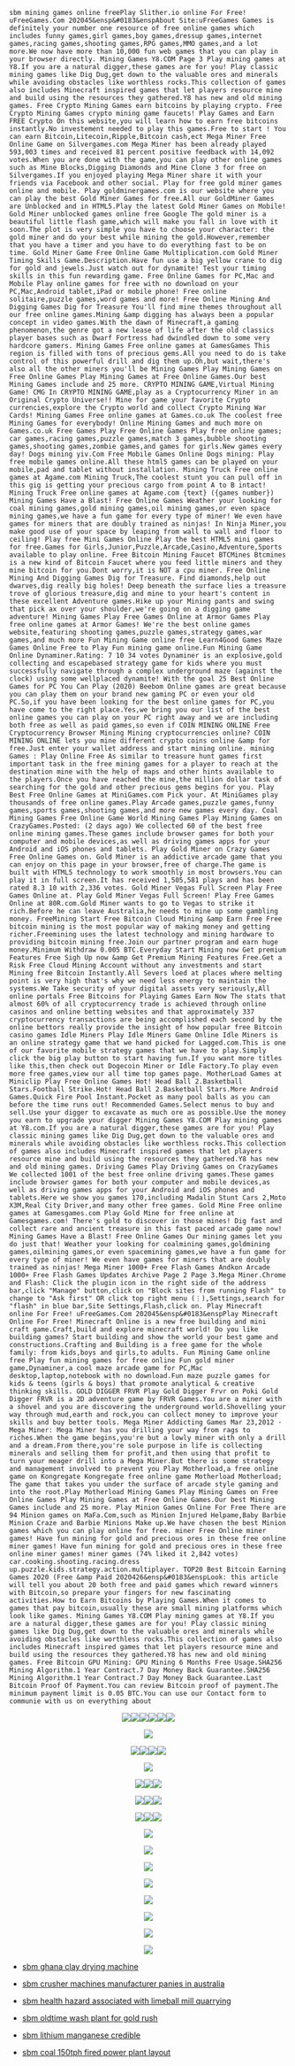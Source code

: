 
```
sbm mining games online freePlay Slither.io online For Free! uFreeGames.Com 202045&ensp&#0183&enspAbout Site:uFreeGames Games is definitely your number one resource of free online games which includes funny games,girl games,boy games,dressup games,internet games,racing games,shooting games,RPG games,MMO games,and a lot more.We now have more than 10,000 fun web games that you can play in your browser directly. Mining Games Y8.COM Page 3 Play mining games at Y8.If you are a natural digger,these games are for you! Play classic mining games like Dig Dug,get down to the valuable ores and minerals while avoiding obstacles like worthless rocks.This collection of games also includes Minecraft inspired games that let players resource mine and build using the resources they gathered.Y8 has new and old mining games. Free Crypto Mining Games earn bitcoins by playing crypto. Free Crypto Mining Games crypto mining game faucets! Play Games and Earn FREE Crypto On this website,you will learn how to earn free bitcoins instantly.No investement needed to play this games.Free to start ! You can earn Bitcoin,Litecoin,Ripple,Bitcoin cash,ect Mega Miner Free Online Game on Silvergames.com Mega Miner has been already played 593,003 times and received 81 percent positive feedback with 14,092 votes.When you are done with the game,you can play other online games such as Mine Blocks,Digging Diamonds and Mine Clone 3 for free on Silvergames.If you enjoyed playing Mega Miner share it with your friends via Facebook and other social. Play for free gold miner games online and mobile. Play goldminergames.com is our website where you can play the best Gold Miner Games for free.All our GoldMiner Games are Unblocked and in HTML5.Play the latest Gold Miner Games on Mobile! Gold Miner unblocked games online free Google The gold miner is a beautiful little flash game,which will make you fall in love with it soon.The plot is very simple you have to choose your character: the gold miner and do your best while mining the gold.However,remember that you have a timer and you have to do everything fast to be on time. Gold Miner Game Free Online Game Multiplication.com Gold Miner Timing Skills Game.Description.Have fun use a big yellow crane to dig for gold and jewels.Just watch out for dynamite! Test your timing skills in this fun rewarding game. Free Online Games for PC,Mac and Mobile Play online games for free with no download on your PC,Mac,Android tablet,iPad or mobile phone! Free online solitaire,puzzle games,word games and more! Free Online Mining And Digging Games Dig for Treasure You'll find mine themes throughout all our free online games.Mining &amp digging has always been a popular concept in video games.With the dawn of Minecraft,a gaming phenomenon,the genre got a new lease of life after the old classics player bases such as Dwarf Fortress had dwindled down to some very hardcore gamers. Mining Games Free online games at GamesGames This region is filled with tons of precious gems.All you need to do is take control of this powerful drill and dig them up.Oh,but wait,there's also all the other miners you'll be Mining Games Play Mining Games on Free Online Games Play Mining Games at Free Online Games.Our best Mining Games include and 25 more. CRYPTO MINING GAME,Virtual Mining Game! CMG In CRYPTO MINING GAME,play as a Cryptocurrency Miner in an Original Crypto Universe!! Mine for game your favorite Crypto currencies,explore the Crypto world and collect Crypto Mining War Cards! Mining Games Free online games at Games.co.uk The coolest free Mining Games for everybody! Online Mining Games and much more on Games.co.uk Free Games Play Free Online Games Play free online games; car games,racing games,puzzle games,match 3 games,bubble shooting games,shooting games,zombie games,and games for girls.New games every day! Dogs mining yiv.Com Free Mobile Games Online Dogs mining: Play free mobile games online.All these html5 games can be played on your mobile,pad and tablet without installation. Mining Truck Free online games at Agame.com Mining Truck,The coolest stunt you can pull off in this gig is getting your precious cargo from point A to B intact! Mining Truck Free online games at Agame.com {text} ({games number}) Mining Games Have a Blast! Free Online Games Weather your looking for coal mining games,gold mining games,oil mining games,or even space mining games,we have a fun game for every type of miner! We even have games for miners that are doubly trained as ninjas! In Ninja Miner,you make good use of your space by leaping from wall to wall and floor to ceiling! Play free Mini Games Online Play the best HTML5 mini games for free.Games for Girls,Junior,Puzzle,Arcade,Casino,Adventure,Sports available to play online. Free Bitcoin Mining Faucet BTCMines Btcmines is a new kind of Bitcoin Faucet where you feed little miners and they mine bitcoin for you.Dont worry,it is NOT a cpu miner. Free Online Mining And Digging Games Dig for Treasure. Find diamonds,help out dwarves,dig really big holes! Deep beneath the surface lies a treasure trove of glorious treasure,dig and mine to your heart's content in these excellent Adventure games.Hike up your Mining pants and swing that pick ax over your shoulder,we're going on a digging game adventure! Mining Games Play Free Games Online at Armor Games Play free online games at Armor Games! We're the best online games website,featuring shooting games,puzzle games,strategy games,war games,and much more Fun Mining Game online free Learn4Good Games Maze Games Online Free to Play Fun mining game online.Fun Mining Game Online Dynaminer.Rating: 7 10 34 votes Dynaminer is an explosive,gold collecting and escapebased strategy game for kids where you must successfully navigate through a complex underground maze (against the clock) using some wellplaced dynamite! With the goal 25 Best Online Games for PC You Can Play (2020) Beebom Online games are great because you can play them on your brand new gaming PC or even your old PC.So,if you have been looking for the best online games for PC,you have come to the right place.Yes,we bring you our list of the best online games you can play on your PC right away and we are including both free as well as paid games,so even if COIN MINING ONLINE Free Cryptocurrency Browser Mining Mining cryptocurrencies online? COIN MINING ONLINE lets you mine different crypto coins online &amp for free.Just enter your wallet address and start mining online. mining Games : Play Online Free As similar to treasure hunt games first important task in the free mining games for a player to reach at the destination mine with the help of maps and other hints available to the players.Once you have reached the mine,the million dollar task of searching for the gold and other precious gems begins for you. Play Best Free Online Games at MiniGames.com Pick your. At MiniGames play thousands of free online games.Play Arcade games,puzzle games,funny games,sports games,shooting games,and more new games every day. Coal Mining Games Free Online Game World Mining Games Play Mining Games on CrazyGames.Posted: (2 days ago) We collected 60 of the best free online mining games.These games include browser games for both your computer and mobile devices,as well as driving games apps for your Android and iOS phones and tablets. Play Gold Miner on Crazy Games Free Online Games on. Gold Miner is an addictive arcade game that you can enjoy on this page in your browser,free of charge.The game is built with HTML5 technology to work smoothly in most browsers.You can play it in full screen.It has received 1,505,581 plays and has been rated 8.3 10 with 2,336 votes. Gold Miner Vegas Full Screen Play Free Games Online at. Play Gold Miner Vegas Full Screen! Play Free Games Online at 80R.com.Gold Miner wants to go to Vegas to strike it rich.Before he can leave Australia,he needs to mine up some gambling money. FreeMining Start Free Bitcoin Cloud Mining &amp Earn Free Free bitcoin mining is the most popular way of making money and getting richer.Freemining uses the latest technology and mining hardware to providing bitcoin mining free.Join our partner program and earn huge money.Minimum Withdraw 0.005 BTC.Everyday Start Mining now Get premium Features Free Sigh Up now &amp Get Premium Mining Features Free.Get a Risk Free Cloud Mining Account without any investments and start Mining free Bitcoin Instantly.All Severs loed at places where melting point is very high that's why we need less energy to maintain the systems.We Take security of your digital assets very seriously,All online portals Free Bitcoins for Playing Games Earn Now The stats that almost 60% of all cryptocurrency trade is achieved through online casinos and online betting websites and that approximately 337 cryptocurrency transactions are being accomplished each second by the online bettors really provide the insight of how popular free Bitcoin casino games Idle Miners Play Idle Miners Game Online Idle Miners is an online strategy game that we hand picked for Lagged.com.This is one of our favorite mobile strategy games that we have to play.Simply click the big play button to start having fun.If you want more titles like this,then check out Dogecoin Miner or Idle Factory.To play even more free games,view our all time top games page. MotherLoad Games at Miniclip Play Free Online Games Hot! Head Ball 2.Basketball Stars.Football Strike.Hot! Head Ball 2.Basketball Stars.More Android Games.Quick Fire Pool Instant.Pocket as many pool balls as you can before the time runs out! Recommended Games.Select menus to buy and sell.Use your digger to excavate as much ore as possible.Use the money you earn to upgrade your digger Mining Games Y8.COM Play mining games at Y8.com.If you are a natural digger,these games are for you! Play classic mining games like Dig Dug,get down to the valuable ores and minerals while avoiding obstacles like worthless rocks.This collection of games also includes Minecraft inspired games that let players resource mine and build using the resources they gathered.Y8 has new and old mining games. Driving Games Play Driving Games on CrazyGames We collected 1001 of the best free online driving games.These games include browser games for both your computer and mobile devices,as well as driving games apps for your Android and iOS phones and tablets.Here we show you games 170,including Madalin Stunt Cars 2,Moto X3M,Real City Driver,and many other free games. Gold Mine Free online games at Gamesgames.com Play Gold Mine for free online at Gamesgames.com! There's gold to discover in those mines! Dig fast and collect rare and ancient treasure in this fast paced arcade game now! Mining Games Have a Blast! Free Online Games Our mining games let you do just that! Weather your looking for coalmining games,goldmining games,oilmining games,or even spacemining games,we have a fun game for every type of miner! We even have games for miners that are doubly trained as ninjas! Mega Miner 1000+ Free Flash Games Andkon Arcade 1000+ Free Flash Games Updates Archive Page 2 Page 3.Mega Miner.Chrome and Flash: Click the plugin icon in the right side of the address bar,click "Manage" button,click on "Block sites from running Flash" to change to "Ask first" OR click top right menu (⋮),Settings,search for "flash" in blue bar,Site Settings,Flash,click on. Play Minecraft online For Free! uFreeGames.Com 202045&ensp&#0183&enspPlay Minecraft Online For Free! Minecraft Online is a new free building and mini craft game.Craft,build and explore minecraft world! Do you like building games? Start building and show the world your best game and constructions.Crafting and Building is a free game for the whole family: from kids,boys and girls,to adults. Fun Mining Game online free Play fun mining games for free online Fun gold miner game,Dynaminer,a cool maze arcade game for PC,Mac desktop,laptop,notebook with no download.Fun maze puzzle games for kids & teens (girls & boys) that promote analytical & creative thinking skills. GOLD DIGGER FRVR Play Gold Digger Frvr on Poki Gold Digger FRVR is a 2D adventure game by FRVR Games.You are a miner with a shovel and you are discovering the underground world.Shovelling your way through mud,earth and rock,you can collect money to improve your skills and buy better tools. Mega Miner Addicting Games Mar 23,2012 · Mega Miner: Mega Miner has you drilling your way from rags to riches.When the game begins,you're but a lowly miner with only a drill and a dream.From there,you're sole purpose in life is collecting minerals and selling them for profit,and then using that profit to turn your meager drill into a Mega Miner.But there is some strategy and management involved to prevent you Play Motherload,a free online game on Kongregate Kongregate free online game Motherload Motherload; The game that takes you under the surface of arcade style gaming and into the root.Play Motherload Mining Games Play Mining Games on Free Online Games Play Mining Games at Free Online Games.Our best Mining Games include and 25 more. Play Minion Games Online For Free There are 94 Minion games on MaFa.Com,such as Minion Injured Helpame,Baby Barbie Minion Craze and Barbie Minions Make up.We have chosen the best Minion games which you can play online for free. miner Free Online miner games! Have fun mining for gold and precious ores in these free online miner games! Have fun mining for gold and precious ores in these free online miner games! miner games (74% liked it 2,842 votes) car.cooking.shooting.racing.dress up.puzzle.kids.strategy.action.multiplayer. TOP20 Best Bitcoin Earning Games 2020 (Free &amp Paid 2020426&ensp&#0183&enspLook: this article will tell you about 20 both free and paid games which reward winners with Bitcoin,so prepare your fingers for new fascinating activities.How to Earn Bitcoins by Playing Games.When it comes to games that pay bitcoin,usually these are small mining platforms which look like games. Mining Games Y8.COM Play mining games at Y8.If you are a natural digger,these games are for you! Play classic mining games like Dig Dug,get down to the valuable ores and minerals while avoiding obstacles like worthless rocks.This collection of games also includes Minecraft inspired games that let players resource mine and build using the resources they gathered.Y8 has new and old mining games. Free Bitcoin GPU Mining: GPU Mining 6 Months Free Usage.SHA256 Mining Algorithm.1 Year Contract.7 Day Money Back Guarantee.SHA256 Mining Algorithm.1 Year Contract.7 Day Money Back Guarantee.Last Bitcoin Proof Of Payment.You can review Bitcoin proof of payment.The minimum payment limit is 0.05 BTC.You can use our Contact form to communie with us on everything about 
```

<div align="center">
  
<a rel="nofollow" href="https://m.shibang-china.com?f=github&k=sbm+mining+games+online+free"><img src="https://static.shibang-china.com/en/l.png"></a><img src="https://static.shibang-china.com/en/hw.png"><a rel="nofollow" href="https://m.shibang-china.com/product/?f=github&k=sbm+mining+games+online+free"><img src="https://static.shibang-china.com/en/p.png"></a><a rel="nofollow" href="https://m.shibang-china.com/cases/?f=github&k=sbm+mining+games+online+free"><img src="https://static.shibang-china.com/en/c.png"></a><a rel="nofollow" href="https://m.shibang-china.com/news/?f=github&k=sbm+mining+games+online+free"><img src="https://static.shibang-china.com/en/n.png"></a><a rel="nofollow" href="https://m.shibang-china.com?f=github&k=sbm+mining+games+online+free"><img src="https://static.shibang-china.com/en/m.png"></a>

<a rel="nofollow" href="https://m.shibang-china.com/product/?f=github&k=sbm+mining+games+online+free"><img src="https://static.shibang-china.com/en/b.jpg"></a>
  
<a rel="nofollow" href="https://m.shibang-china.com/solution-aggregate.html?f=github&k=sbm+mining+games+online+free"><img src="https://static.shibang-china.com/en/a.jpg"></a><a rel="nofollow" href="https://m.shibang-china.com/solution-mine.html?f=github&k=sbm+mining+games+online+free"><img src="https://static.shibang-china.com/en/m.jpg"></a><a rel="nofollow" href="https://m.shibang-china.com/solution-mill.html?f=github&k=sbm+mining+games+online+free"><img src="https://static.shibang-china.com/en/g.jpg"></a><a rel="nofollow" href="https://m.shibang-china.com/solution-epc.html?f=github&k=sbm+mining+games+online+free"><img src="https://static.shibang-china.com/en/e.jpg"></a>

<a rel="nofollow" href="https://m.shibang-china.com/product/?f=github&k=sbm+mining+games+online+free"><img src="https://static.shibang-china.com/en/a-p.png"></a>

<a rel="nofollow" href="https://m.shibang-china.com/product/crusher/c6x.html?f=github&k=sbm+mining+games+online+free"><img src="https://static.shibang-china.com/en/j.jpg"></a><a rel="nofollow" href="https://m.shibang-china.com/product/crusher/ci5x.html?f=github&k=sbm+mining+games+online+free"><img src="https://static.shibang-china.com/en/i.jpg"></a><a rel="nofollow" href="https://m.shibang-china.com/product/crusher/hst.html?f=github&k=sbm+mining+games+online+free"><img src="https://static.shibang-china.com/en/c.jpg"></a>

<a rel="nofollow" href="https://m.shibang-china.com/product/mill/mtw.html?f=github&k=sbm+mining+games+online+free"><img src="https://static.shibang-china.com/en/mtw.jpg"></a><a rel="nofollow" href="https://m.shibang-china.com/product/mill/scm.html?f=github&k=sbm+mining+games+online+free"><img src="https://static.shibang-china.com/en/scm.jpg"></a><a rel="nofollow" href="https://m.shibang-china.com/product/mill/lm.html?f=github&k=sbm+mining+games+online+free"><img src="https://static.shibang-china.com/en/lm.jpg"></a>

<a rel="nofollow" href="https://m.shibang-china.com/product/sand/vsi6x.html?f=github&k=sbm+mining+games+online+free"><img src="https://static.shibang-china.com/en/6x.jpg"></a><a rel="nofollow" href="https://m.shibang-china.com/product/sand/vu.html?f=github&k=sbm+mining+games+online+free"><img src="https://static.shibang-china.com/en/vu.jpg"></a><a rel="nofollow" href="https://m.shibang-china.com/product/mobile/klun.html?f=github&k=sbm+mining+games+online+free"><img src="https://static.shibang-china.com/en/k.jpg"></a>

<a rel="nofollow" href="https://m.shibang-china.com/cases/?f=github&k=sbm+mining+games+online+free"><img src="https://static.shibang-china.com/en/case.png"></a>

<a rel="nofollow" href="https://m.shibang-china.com/cases/aggregate/202.html?f=github&k=sbm+mining+games+online+free"><img src="https://static.shibang-china.com/en/c-1.jpg"></a>

<a rel="nofollow" href="https://m.shibang-china.com/cases/aggregate/203.html?f=github&k=sbm+mining+games+online+free"><img src="https://static.shibang-china.com/en/c-2.jpg"></a>

<a rel="nofollow" href="https://m.shibang-china.com/cases/mill/123.html?f=github&k=sbm+mining+games+online+free"><img src="https://static.shibang-china.com/en/c-3.jpg"></a>

<a rel="nofollow" href="https://m.shibang-china.com/contact_us.html?f=github&k=sbm+mining+games+online+free"><img src="https://static.shibang-china.com/en/contact.png"></a>

<a rel="nofollow" href="https://swt.shibang-china.com/?f=github&k=sbm+mining+games+online+free"><img src="https://static.shibang-china.com/en/chat.png"></a>

<a rel="nofollow" href="https://whatsapp.shibangsoft.com/WhatsApp.php?f=github&k=sbm+mining+games+online+free"><img src="https://static.shibang-china.com/en/whatsapp.png"></a>

<a rel="nofollow" href="https://m.shibang-china.com/?f=github&k=sbm+mining+games+online+free"><img src="https://static.shibang-china.com/en/website.png"></a>

</div>


* [sbm ghana clay drying machine](sbm%20ghana%20clay%20drying%20machine.md)

* [sbm crusher machines manufacturer panies in australia](sbm%20crusher%20machines%20manufacturer%20panies%20in%20australia.md)

* [sbm health hazard associated with limeball mill quarrying](sbm%20health%20hazard%20associated%20with%20limeball%20mill%20quarrying.md)

* [sbm oldtime wash plant for gold rush](sbm%20oldtime%20wash%20plant%20for%20gold%20rush.md)

* [sbm lithium manganese credible](sbm%20lithium%20manganese%20credible.md)

* [sbm coal 150tph fired power plant layout](sbm%20coal%20150tph%20fired%20power%20plant%20layout.md)